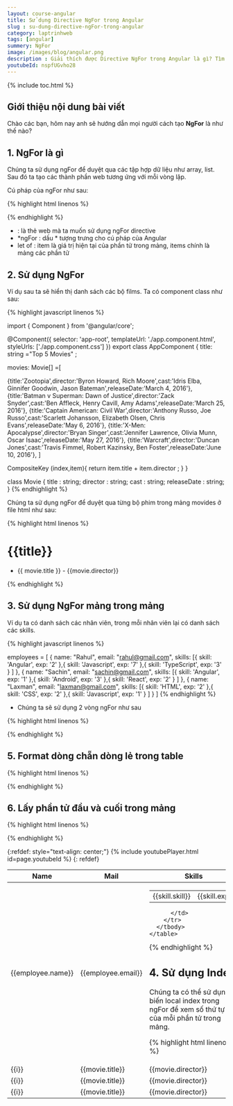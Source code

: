 ```yaml
---
layout: course-angular
title: Sử dụng Directive NgFor trong Angular
slug : su-dung-directive-ngFor-trong-angular
category: laptrinhweb
tags: [angular]
summery: NgFor   
image: /images/blog/angular.png
description : Giải thích được Directive NgFor trong Angular là gì? Tìm hiểu cú pháp của NgFor trong Angular. Hướng dẫn cách để tạo, thêm NgFor cũng như cách sử dụng NgFor vào dự án Angular như sử dụng 2 vòng NgFor, sử dụng NgFor mảng trong mảng, sử dụng Index, định dạng format dòng chẵn lẻ trong table và cách để lấy phần tử đầu và cuối trong mảng. Bài viết có kèm theo hình ảnh ví dụ minh hoạ cụ thể cách thao tác cho mỗi phần.
youtubeId: nspfUGvho28
---
```


{% include toc.html %}

## **Giới thiệu nội dung bài viết**

Chào các bạn, hôm nay anh sẽ hướng dẫn mọi người cách tạo <b>NgFor</b> là như thế nào? 

## **1. NgFor là gì**

Chúng ta sử dụng ngFor để duyệt qua các tập hợp dữ liệu như array, list. Sau đó ta tạo các thành phần web tương ứng với mỗi vòng lặp.

Cú pháp của ngFor như sau:

{% highlight html  linenos %}

<html-element ngFor="let <item> of <items>;"> 
     <html-Template></html-Template>
</html-element>


{% endhighlight %}

- <html-element> : là thẻ web mà ta muốn sử dụng ngFor directive
- \*ngFor : dấu \* tượng trưng cho cú pháp của Angular
-  let <item> of <items> : item là giá trị hiện tại của phần tử trong mảng, items chính là mảng các phần tử

## **2. Sử dụng NgFor**

Ví dụ sau ta sẽ hiển thị danh sách các bộ films. Ta có component class như sau:

{% highlight javascript  linenos %}

import { Component } from '@angular/core';
 
@Component({
  selector: 'app-root',
  templateUrl: './app.component.html',
  styleUrls: ['./app.component.css']
})
export class AppComponent {
  title: string ="Top 5 Movies" ;
 
 
  movies: Movie[] =[
 
  {title:'Zootopia',director:'Byron Howard, Rich Moore',cast:'Idris Elba, Ginnifer Goodwin, Jason Bateman',releaseDate:'March 4, 2016'},
  {title:'Batman v Superman: Dawn of Justice',director:'Zack Snyder',cast:'Ben Affleck, Henry Cavill, Amy Adams',releaseDate:'March 25, 2016'},
  {title:'Captain American: Civil War',director:'Anthony Russo, Joe Russo',cast:'Scarlett Johansson, Elizabeth Olsen, Chris Evans',releaseDate:'May 6, 2016'},
  {title:'X-Men: Apocalypse',director:'Bryan Singer',cast:'Jennifer Lawrence, Olivia Munn, Oscar Isaac',releaseDate:'May 27, 2016'},
  {title:'Warcraft',director:'Duncan Jones',cast:'Travis Fimmel, Robert Kazinsky, Ben Foster',releaseDate:'June 10, 2016'},
]
 
CompositeKey (index,item){
    return item.title + item.director ; 
   }
}
 
class Movie {
  title : string;
  director : string;
  cast : string;
  releaseDate : string;
}
{% endhighlight %}

Chúng ta sử dụng ngFor để duyệt qua từng bộ phim trong mảng movides ở file html như sau:

{% highlight html  linenos %}

<h1> {{title}} </h1>
 
  <ul>
    <li *ngFor="let movie of movies">
      {{ movie.title }} - {{movie.director}}
    </li>
  </ul>
 
{% endhighlight %}

 ## **3. Sử dụng NgFor mảng trong mảng**

 Ví dụ ta có danh sách các nhân viên, trong mỗi nhân viên lại có danh sách các skills.

{% highlight javascript  linenos %}

 employees = [
    {
      name: "Rahul", email: "rahul@gmail.com",
      skills: [{ skill: 'Angular', exp: '2' },{ skill: 'Javascript', exp: '7' },{ skill: 'TypeScript', exp: '3' }
      ]
    },
    {
      name: "Sachin", email: "sachin@gmail.com",
      skills: [{ skill: 'Angular', exp: '1' },{ skill: 'Android', exp: '3' },{ skill: 'React', exp: '2' }
      ]
    },
    {
      name: "Laxman", email: "laxman@gmail.com",
      skills: [{ skill: 'HTML', exp: '2' },{ skill: 'CSS', exp: '2' },{ skill: 'Javascript', exp: '1' }
      ]
    }
  ]
{% endhighlight %}

- Chúng ta sẽ sử dụng 2 vòng ngFor như sau

{% highlight html  linenos %}

<div class='table-responsive'>
    <table class='table table-bordered table-sm '>
      <thead class="thead-dark">
        <tr>
          <th>Name</th>
          <th>Mail</th>
          <th>Skills</th>
        </tr>
      </thead>
      <tbody>
        <tr *ngFor="let employee of employees;">
          <td>{{employee.name}}</td>
          <td>{{employee.email}}</td>
          <td>
            <table class='table table-sm '>
              <tbody>
                <tr *ngFor="let skill of employee.skills;">
                  <td>{{skill.skill}}</td>
                  <td>{{skill.exp}}</td>
                </tr>
              </tbody>
            </table>
 
          </td>
        </tr>
      </tbody>
    </table>
  </div>
</div>
{% endhighlight %}

 ## **4. Sử dụng Index**

 Chúng ta có thể sử dụng biến local index trong ngFor để xem số thứ tự của mỗi phần tử trong mảng.

{% highlight html  linenos %}

 <tr *ngFor="let movie of movies; let i=index;">
    <td> {{i}} </td>
    <td>{{movie.title}}</td>
    <td>{{movie.director}}</td>
    <td>{{movie.cast}}</td>
    <td>{{movie.releaseDate}}</td>
</tr>
{% endhighlight %}

 ## **5. Format dòng chẵn dòng lẻ trong table**

{% highlight html  linenos %}

<tr *ngFor="let movie of movies; let i=index; let o= odd; let e=even;"
[ngClass]="{ odd: o, even: e }">
    <td> {{i}} </td>
    <td>{{movie.title}}</td>
    <td>{{movie.director}}</td>
    <td>{{movie.cast}}</td>
    <td>{{movie.releaseDate}}</td>
</tr>
{% endhighlight %}

 ## **6. Lấy phần tử đầu và cuối trong mảng**

{% highlight html  linenos %}
<tr *ngFor="let movie of movies; let i=index; let first= first; let last=last;" [ngClass]="{ first: first, last: last }">
    <td> {{i}} </td>
    <td>{{movie.title}}</td>
    <td>{{movie.director}}</td>
    <td>{{movie.cast}}</td>
    <td>{{movie.releaseDate}}</td>
</tr>

{% endhighlight %}

{:refdef: style="text-align: center;"}
{% include youtubePlayer.html id=page.youtubeId %}
{: refdef}























